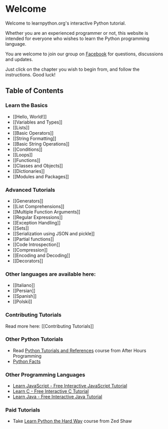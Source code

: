 # Welcome

Welcome to learnpython.org's interactive Python tutorial. 

Whether you are an experienced programmer or not, this website is intended for everyone who wishes to learn the Python programming language.<br>

You are welcome to join our group on <a href="http://www.facebook.com/groups/180708015327157/">Facebook</a> for questions, discussions and updates.

Just click on the chapter you wish to begin from, and follow the instructions. Good luck!<br>


Table of Contents
-----------------

### Learn the Basics

- [[Hello, World!]]
- [[Variables and Types]]
- [[Lists]]
- [[Basic Operators]]
- [[String Formatting]]
- [[Basic String Operations]]
- [[Conditions]]
- [[Loops]]
- [[Functions]]
- [[Classes and Objects]]
- [[Dictionaries]]
- [[Modules and Packages]]

### Advanced Tutorials

- [[Generators]]
- [[List Comprehensions]]
- [[Multiple Function Arguments]]
- [[Regular Expressions]]
- [[Exception Handling]]
- [[Sets]]
- [[Serialization using JSON and pickle]]
- [[Partial functions]]
- [[Code Introspection]]
- [[Compression]]
- [[Encoding and Decoding]]
- [[Decorators]]

### Other languages are available here:
- [[Italiano]]
- [[Persian]]
- [[Spanish]]
- [[Polski]]

### Contributing Tutorials

Read more here: [[Contributing Tutorials]]

### Other Python Tutorials

- Read [Python Tutorials and References](http://www.afterhoursprogramming.com/index.php?article=181) course from After Hours Programming
- [Python Facts](http://facts.learnpython.org)

### Other Programming Languages

- [Learn JavaScript - Free Interactive JavaScript Tutorial](http://learn-js.org)
- [Learn C - Free Interactive C Tutorial](http://learn-c.org)
- [Learn Java - Free Interactive Java Tutorial](http://learnjavaonline.org)

### Paid Tutorials

- Take [Learn Python the Hard Way](http://ude.my/87d5) course from Zed Shaw